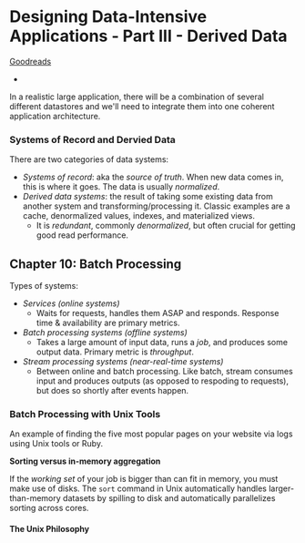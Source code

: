 # Designing Data-Intensive Applications - Part III - Derived Data

[Goodreads](https://www.goodreads.com/book/show/23463279-designing-data-intensive-applications)

-

In a realistic large application, there will be a combination of several different datastores and we'll need to integrate them into one coherent application architecture.

### Systems of Record and Dervied Data

There are two categories of data systems:

* *Systems of record*: aka the *source of truth*. When new data comes in, this is where it goes. The data is usually *normalized*.
* *Derived data systems*: the result of taking some existing data from another system and transforming/processing it. Classic examples are a cache, denormalized values, indexes, and materialized views.
    * It is *redundant*, commonly *denormalized*, but often crucial for getting good read performance.

## Chapter 10: Batch Processing

Types of systems:

* *Services (online systems)*
    * Waits for requests, handles them ASAP and responds. Response time & availability are primary metrics.
* *Batch processing systems (offline systems)*
    * Takes a large amount of input data, runs a *job*, and produces some output data. Primary metric is *throughput*.
* *Stream processing systems (near-real-time systems)*
    * Between online and batch processing. Like batch, stream consumes input and produces outputs (as opposed to respoding to requests), but does so shortly after events happen.

### Batch Processing with Unix Tools

An example of finding the five most popular pages on your website via logs using Unix tools or Ruby.

**Sorting versus in-memory aggregation**

If the *working set* of your job is bigger than can fit in memory, you must make use of disks. The `sort` command in Unix automatically handles larger-than-memory datasets by spilling to disk and automatically parallelizes sorting across cores.

#### The Unix Philosophy


